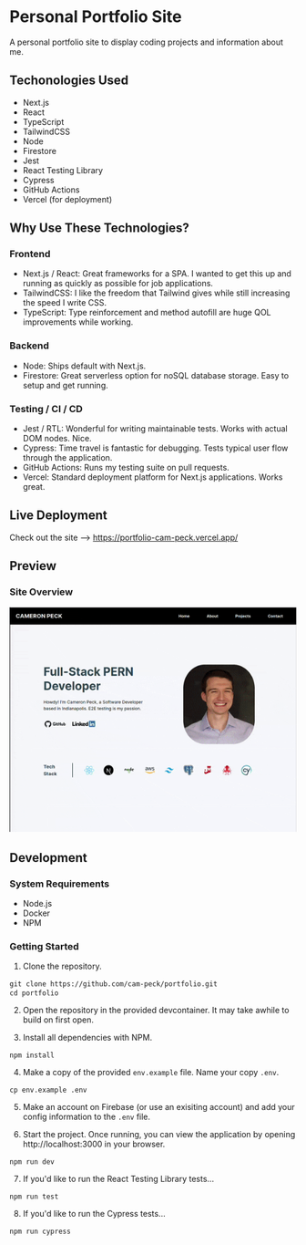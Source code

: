 # Personal Portfolio Site

A personal portfolio site to display coding projects and information about me.

## Techonologies Used

- Next.js
- React
- TypeScript
- TailwindCSS
- Node
- Firestore
- Jest
- React Testing Library
- Cypress
- GitHub Actions
- Vercel (for deployment)

## Why Use These Technologies?

### Frontend

- Next.js / React: Great frameworks for a SPA. I wanted to get this up and running as quickly as possible for job applications.
- TailwindCSS: I like the freedom that Tailwind gives while still increasing the speed I write CSS.
- TypeScript: Type reinforcement and method autofill are huge QOL improvements while working.

### Backend

- Node: Ships default with Next.js.
- Firestore: Great serverless option for noSQL database storage. Easy to setup and get running.

### Testing / CI / CD

- Jest / RTL: Wonderful for writing maintainable tests. Works with actual DOM nodes. Nice.
- Cypress: Time travel is fantastic for debugging. Tests typical user flow through the application.
- GitHub Actions: Runs my testing suite on pull requests.
- Vercel: Standard deployment platform for Next.js applications. Works great.

## Live Deployment

Check out the site --> https://portfolio-cam-peck.vercel.app/

## Preview

### Site Overview

![DEMO](public/demo.gif)

## Development

### System Requirements

- Node.js
- Docker
- NPM

### Getting Started

1. Clone the repository.

```
git clone https://github.com/cam-peck/portfolio.git
cd portfolio
```

2. Open the repository in the provided devcontainer. It may take awhile to build on first open.

3. Install all dependencies with NPM.

```
npm install
```

4. Make a copy of the provided `env.example` file. Name your copy `.env`.

```
cp env.example .env
```

5. Make an account on Firebase (or use an exisiting account) and add your config information to the `.env` file.

6. Start the project. Once running, you can view the application by opening http://localhost:3000 in your browser.

```
npm run dev
```

7. If you'd like to run the React Testing Library tests...

```
npm run test
```

8. If you'd like to run the Cypress tests...

```
npm run cypress
```
